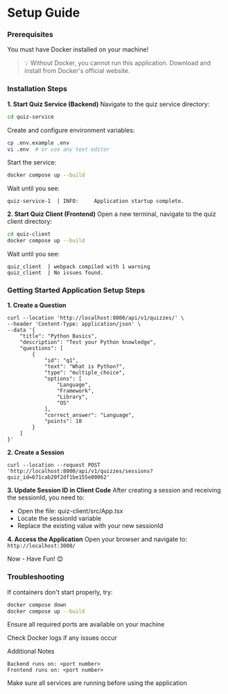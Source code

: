 # Setup Guide
### Prerequisites
You must have Docker installed on your machine!
> 💡 Without Docker, you cannot run this application. Download and install from Docker's official website.

### Installation Steps
**1. Start Quiz Service (Backend)**
Navigate to the quiz service directory:
```bash
cd quiz-service
```
Create and configure environment variables:
```bash
cp .env.example .env
vi .env  # or use any text editor
```
Start the service:
```bash
docker compose up --build
```
Wait until you see:
```
quiz-service-1  | INFO:     Application startup complete.
```

**2. Start Quiz Client (Frontend)**
Open a new terminal, navigate to the quiz client directory:
```bash
cd quiz-client
docker compose up --build
```
Wait until you see:
```
quiz_client  | webpack compiled with 1 warning
quiz_client  | No issues found.
```

### Getting Started Application Setup Steps
**1. Create a Question**
```
curl --location 'http://localhost:8000/api/v1/quizzes/' \
--header 'Content-Type: application/json' \
--data '{
    "title": "Python Basics",
    "description": "Test your Python knowledge",
    "questions": [
        {
            "id": "q1",
            "text": "What is Python?",
            "type": "multiple_choice",
            "options": [
                "Language",
                "Framework",
                "Library",
                "OS"
            ],
            "correct_answer": "Language",
            "points": 10
        }
    ]
}'
```

**2. Create a Session**
```
curl --location --request POST 'http://localhost:8000/api/v1/quizzes/sessions?quiz_id=671cab20f2df1be155e00062'
```

**3. Update Session ID in Client Code**
After creating a session and receiving the sessionId, you need to:
- Open the file: quiz-client/src/App.tsx
- Locate the sessionId variable
- Replace the existing value with your new sessionId

**4. Access the Application**
Open your browser and navigate to:
```http://localhost:3000/```

Now - Have Fun! 😊

### Troubleshooting
If containers don't start properly, try:
```bash
docker compose down
docker compose up --build
```

Ensure all required ports are available on your machine

Check Docker logs if any issues occur

Additional Notes
```
Backend runs on: <port number>
Frontend runs on: <port number>
```
Make sure all services are running before using the application

